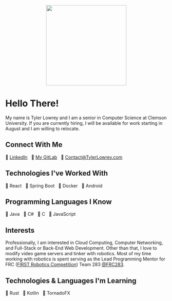 <p align="center">
  <img width="250" src="https://tlowrey-images.s3.amazonaws.com/tl_logo_notxt_circle_500x500.png">
</p>

# Hello There!
My name is Tyler Lowrey and I am a senior in Computer Science at Clemson University. If you are currently hiring, I will be available for work starting in August and I am willing to relocate.

## Connect With Me
:link:&nbsp;[LinkedIn](https://www.linkedin.com/in/tylerlowrey/) &nbsp;&nbsp;:link:&nbsp;[My GitLab](https://gitlab.com/tylerlowrey) &nbsp;&nbsp;:email:&nbsp;[Contact@TylerLowrey.com](mailto:contact@tylerlowrey.com)

## Technologies I've Worked With
:large_blue_diamond:&nbsp;React   &nbsp;&nbsp;:large_blue_diamond:&nbsp;Spring Boot &nbsp;&nbsp;:large_blue_diamond:&nbsp;Docker &nbsp;&nbsp;:large_blue_diamond:&nbsp;Android

## Programming Languages I Know
:large_orange_diamond:&nbsp;Java &nbsp;&nbsp;:large_orange_diamond:&nbsp;C# &nbsp;&nbsp;:large_orange_diamond:&nbsp;C &nbsp;&nbsp;:large_orange_diamond:&nbsp;JavaScript

## Interests
Professionally, I am interested in Cloud Computing, Computer Networking, and Full-Stack or Back-End Web Development. Other than that, I love to modify video game servers and tinker with robotics. Most of my time working with robotics is spent serving as the Lead Programming Mentor for FRC ([FIRST Robotics Competition](https://www.firstinspires.org/)) Team 283 [@FRC283](https://github.com/FRC283).

## Technologies & Languages I'm Learning
:crab:&nbsp;Rust &nbsp;&nbsp;:red_circle:&nbsp;Kotlin &nbsp;&nbsp;:red_circle:&nbsp;TornadoFX
